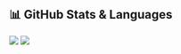 
## 📊 GitHub Stats & Languages

<picture>
  <source 
    srcset="https://github-readme-stats-jade-two-14.vercel.app/api?username=zijie-cai&show_icons=true&theme=radical"
    media="(prefers-color-scheme: dark)" />
  <source
    srcset="https://github-readme-stats-jade-two-14.vercel.app/api?username=zijie-cai&show_icons=true&theme=default"
    media="(prefers-color-scheme: light), (prefers-color-scheme: no-preference)" />
  <img src="https://github-readme-stats-jade-two-14.vercel.app/api?username=zijie-cai&show_icons=true" />
</picture>

<picture>
  <source 
    srcset="https://github-readme-stats-jade-two-14.vercel.app/api/top-langs/?username=zijie-cai&layout=donut&theme=radical"
    media="(prefers-color-scheme: dark)" />
  <source
    srcset="https://github-readme-stats-jade-two-14.vercel.app/api/top-langs/?username=zijie-cai&layout=donut&theme=default"
    media="(prefers-color-scheme: light), (prefers-color-scheme: no-preference)" />
  <img src="https://github-readme-stats-jade-two-14.vercel.app/api/top-langs/?username=zijie-cai&layout=donut" />
</picture>
